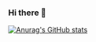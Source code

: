 ### Hi there 👋

[![Anurag's GitHub stats](https://github-readme-stats.vercel.app/api?username=lype94)](https://github.com/lype94/github-readme-stats#responsive-card-theme#gh-dark-mode-only)

